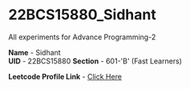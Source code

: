 # 22BCS15880_Sidhant

All experiments for Advance Programming-2

**Name** - Sidhant  
**UID** - 22BCS15880 
**Section** - 601-'B' (Fast Learners)  

**Leetcode Profile Link** - [Click Here]([https://leetcode.com/u/Sidhant_manchanda/])
